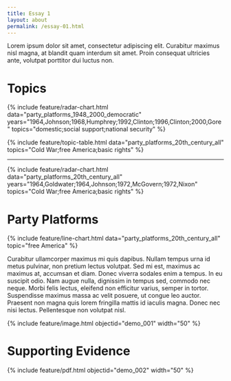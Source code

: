 ```yaml
---
title: Essay 1
layout: about
permalink: /essay-01.html
---
```


Lorem ipsum dolor sit amet, consectetur adipiscing elit. 
Curabitur maximus nisl magna, at blandit quam interdum sit amet. 
Proin consequat ultricies ante, volutpat porttitor dui luctus non.

# Topics

{% include feature/radar-chart.html data="party_platforms_1948_2000_democratic" years="1964,Johnson;1968,Humphrey;1992,Clinton;1996,Clinton;2000,Gore" topics="domestic;social support;national security" %}

{% include feature/topic-table.html data="party_platforms_20th_century_all" topics="Cold War;free America;basic rights" %}

---

{% include feature/radar-chart.html data="party_platforms_20th_century_all" years="1964,Goldwater;1964,Johnson;1972,McGovern;1972,Nixon" topics="Cold War;free America;basic rights" %}

# Party Platforms

{% include feature/line-chart.html data="party_platforms_20th_century_all" topic="free America" %}

Curabitur ullamcorper maximus mi quis dapibus. Nullam tempus urna id metus pulvinar, non pretium lectus volutpat. Sed mi est, maximus ac maximus at, accumsan et diam. Donec viverra sodales enim a tempus. In eu suscipit odio. Nam augue nulla, dignissim in tempus sed, commodo nec neque. Morbi felis lectus, eleifend non efficitur varius, semper in tortor. Suspendisse maximus massa ac velit posuere, ut congue leo auctor. Praesent non magna quis lorem fringilla mattis id iaculis magna. Donec nec nisi lectus. Pellentesque non volutpat nisl.

{% include feature/image.html objectid="demo_001" width="50" %}

# Supporting Evidence

{% include feature/pdf.html objectid="demo_002" width="50" %}
